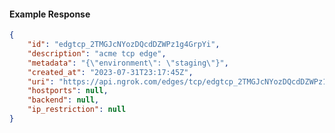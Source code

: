 <!-- Code generated for API Clients. DO NOT EDIT. -->

#### Example Response

```json
{
	"id": "edgtcp_2TMGJcNYozDQcdDZWPz1g4GrpYi",
	"description": "acme tcp edge",
	"metadata": "{\"environment\": \"staging\"}",
	"created_at": "2023-07-31T23:17:45Z",
	"uri": "https://api.ngrok.com/edges/tcp/edgtcp_2TMGJcNYozDQcdDZWPz1g4GrpYi",
	"hostports": null,
	"backend": null,
	"ip_restriction": null
}
```
